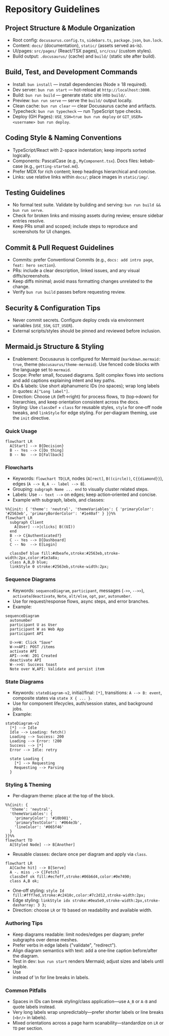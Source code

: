 # Repository Guidelines

## Project Structure & Module Organization

- Root config: `docusaurus.config.ts`, `sidebars.ts`, `package.json`, `bun.lock`.
- Content: `docs/` (documentation), `static/` (assets served as-is).
- UI/pages: `src/pages/` (React/TSX pages), `src/css/` (custom styles).
- Build output: `.docusaurus/` (cache) and `build/` (static site after build).

## Build, Test, and Development Commands

- Install: `bun install` — install dependencies (Node ≥ 18 required).
- Dev server: `bun run start` — hot-reload at `http://localhost:3000`.
- Build: `bun run build` — generate static site into `build/`.
- Preview: `bun run serve` — serve the `build/` output locally.
- Clean cache: `bun run clear` — clear Docusaurus cache and artifacts.
- Typecheck: `bun run typecheck` — run TypeScript type checks.
- Deploy (GH Pages): `USE_SSH=true bun run deploy` or `GIT_USER=<username> bun run deploy`.

## Coding Style & Naming Conventions

- TypeScript/React with 2-space indentation; keep imports sorted logically.
- Components: PascalCase (e.g., `MyComponent.tsx`). Docs files: kebab-case (e.g., `getting-started.md`).
- Prefer MDX for rich content; keep headings hierarchical and concise.
- Links: use relative links within `docs/`; place images in `static/img/`.

## Testing Guidelines

- No formal test suite. Validate by building and serving: `bun run build && bun run serve`.
- Check for broken links and missing assets during review; ensure sidebar entries resolve.
- Keep PRs small and scoped; include steps to reproduce and screenshots for UI changes.

## Commit & Pull Request Guidelines

- Commits: prefer Conventional Commits (e.g., `docs: add intro page`, `feat: hero section`).
- PRs: include a clear description, linked issues, and any visual diffs/screenshots.
- Keep diffs minimal; avoid mass formatting changes unrelated to the change.
- Verify `bun run build` passes before requesting review.

## Security & Configuration Tips

- Never commit secrets. Configure deploy creds via environment variables (`USE_SSH`, `GIT_USER`).
- External scripts/styles should be pinned and reviewed before inclusion.

## Mermaid.js Structure & Styling

- Enablement: Docusaurus is configured for Mermaid (`markdown.mermaid: true`, theme `@docusaurus/theme-mermaid`). Use fenced code blocks with the language set to `mermaid`.
- Scope: Prefer small, focused diagrams. Split complex flows into sections and add captions explaining intent and key paths.
- IDs & labels: Use short alphanumeric IDs (no spaces); wrap long labels in quotes: `A["Long label"]`.
- Direction: Choose `LR` (left→right) for process flows, `TD` (top→down) for hierarchies, and keep orientation consistent across the docs.
- Styling: Use `classDef` + `class` for reusable styles, `style` for one‑off node tweaks, and `linkStyle` for edge styling. For per‑diagram theming, use the `init` directive.

### Quick Usage

```mermaid
flowchart LR
  A[Start] --> B{Decision}
  B -- Yes --> C[Do thing]
  B -- No  --> D[Fallback]
```

### Flowcharts

- Keywords: `flowchart TD|LR`, nodes (`A[rect]`, `B((circle))`, `C{{diamond}}`), edges (`A --> B`, `A -- label --> B`).
- Grouping: `subgraph Name ... end` to visually cluster related steps.
- Labels: Use `-- text -->` on edges; keep action‑oriented and concise.
- Example with subgraph, labels, and classes:

```mermaid
%%{init: { 'theme': 'neutral', 'themeVariables': { 'primaryColor': '#2563eb', 'primaryBorderColor': '#1e40af' } }}%%
flowchart LR
  subgraph Client
    A[User] -->|clicks| B((UI))
  end
  B --> C{Authenticated?}
  C -- Yes --> D[Dashboard]
  C -- No  --> E[Login]

  classDef blue fill:#dbeafe,stroke:#2563eb,stroke-width:2px,color:#1e3a8a;
  class A,B,D blue;
  linkStyle 0 stroke:#2563eb,stroke-width:2px;
```

### Sequence Diagrams

- Keywords: `sequenceDiagram`, `participant`, messages (`->>`, `-->>`), `activate`/`deactivate`, `Note`, `alt/else`, `opt`, `par`, `autonumber`.
- Use for request/response flows, async steps, and error branches.
- Example:

```mermaid
sequenceDiagram
  autonumber
  participant U as User
  participant W as Web App
  participant API

  U->>W: Click "Save"
  W->>API: POST /items
  activate API
  API-->>W: 201 Created
  deactivate API
  W-->>U: Success toast
  Note over W,API: Validate and persist item
```

### State Diagrams

- Keywords: `stateDiagram-v2`, initial/final: `[*]`, transitions: `A --> B: event`, composite states via `state X { ... }`.
- Use for component lifecycles, auth/session states, and background jobs.
- Example:

```mermaid
stateDiagram-v2
  [*] --> Idle
  Idle --> Loading: fetch()
  Loading --> Success: 200
  Loading --> Error: !200
  Success --> [*]
  Error --> Idle: retry

  state Loading {
    [*] --> Requesting
    Requesting --> Parsing
  }
```

### Styling & Theming

- Per‑diagram theme: place at the top of the block.

```mermaid
%%{init: {
  'theme': 'neutral',
  'themeVariables': {
    'primaryColor': '#10b981',
    'primaryTextColor': '#064e3b',
    'lineColor': '#065f46'
  }
}}%%
flowchart TD
  A[Styled Node] --> B[Another]
```

- Reusable classes: declare once per diagram and apply via `class`.

```mermaid
flowchart LR
  A[Cache hit] --> B[Serve]
  A -. miss .-> C[Fetch]
  classDef ok fill:#ecfeff,stroke:#06b6d4,color:#0e7490;
  class A,B ok;
```

- One‑off styling: `style Id fill:#fff7ed,stroke:#c2410c,color:#7c2d12,stroke-width:2px;`
- Edge styling: `linkStyle idx stroke:#0ea5e9,stroke-width:2px,stroke-dasharray: 3 3;`
- Direction: choose `LR` or `TD` based on readability and available width.

### Authoring Tips

- Keep diagrams readable: limit nodes/edges per diagram; prefer subgraphs over dense meshes.
- Prefer verbs in edge labels ("validate", "redirect").
- Align diagram semantics with text: add a one‑line caption before/after the diagram.
- Test in dev: `bun run start` renders Mermaid; adjust sizes and labels until legible.
- Use <br> instead of \n for line breaks in labels.

### Common Pitfalls

- Spaces in IDs can break styling/class application—use `A_B` or `A-B` and quote labels instead.
- Very long labels wrap unpredictably—prefer shorter labels or line breaks (`<br/>` in labels).
- Mixed orientations across a page harm scanability—standardize on `LR` or `TD` per section.